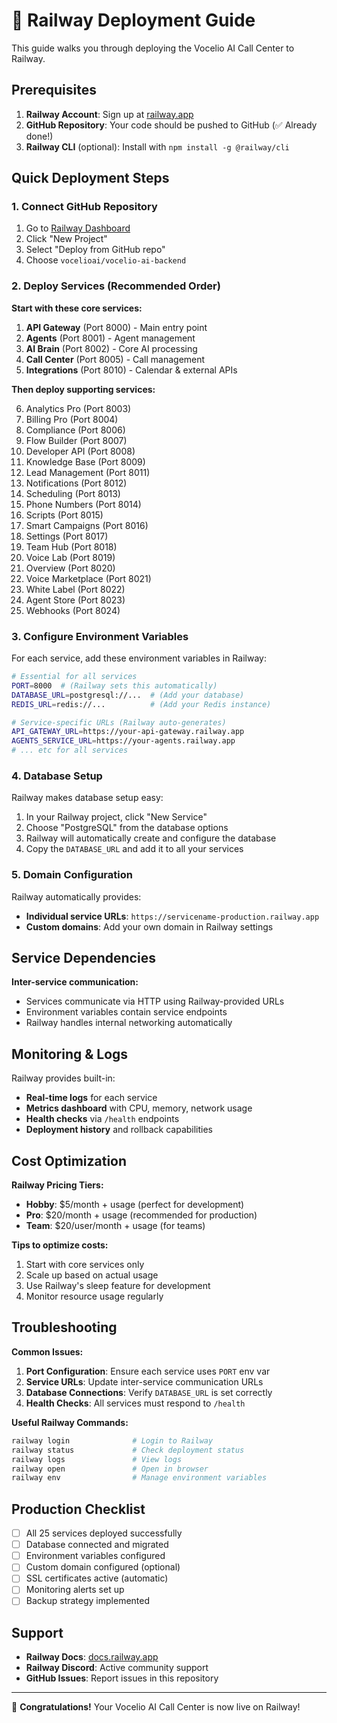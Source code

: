 # 🚂 Railway Deployment Guide

This guide walks you through deploying the Vocelio AI Call Center to Railway.

## Prerequisites

1. **Railway Account**: Sign up at [railway.app](https://railway.app)
2. **GitHub Repository**: Your code should be pushed to GitHub (✅ Already done!)
3. **Railway CLI** (optional): Install with `npm install -g @railway/cli`

## Quick Deployment Steps

### 1. Connect GitHub Repository

1. Go to [Railway Dashboard](https://railway.app/dashboard)
2. Click "New Project"
3. Select "Deploy from GitHub repo"
4. Choose `vocelioai/vocelio-ai-backend`

### 2. Deploy Services (Recommended Order)

**Start with these core services:**

1. **API Gateway** (Port 8000) - Main entry point
2. **Agents** (Port 8001) - Agent management
3. **AI Brain** (Port 8002) - Core AI processing
4. **Call Center** (Port 8005) - Call management
5. **Integrations** (Port 8010) - Calendar & external APIs

**Then deploy supporting services:**

6. Analytics Pro (Port 8003)
7. Billing Pro (Port 8004)
8. Compliance (Port 8006)
9. Flow Builder (Port 8007)
10. Developer API (Port 8008)
11. Knowledge Base (Port 8009)
12. Lead Management (Port 8011)
13. Notifications (Port 8012)
14. Scheduling (Port 8013)
15. Phone Numbers (Port 8014)
16. Scripts (Port 8015)
17. Smart Campaigns (Port 8016)
18. Settings (Port 8017)
19. Team Hub (Port 8018)
20. Voice Lab (Port 8019)
21. Overview (Port 8020)
22. Voice Marketplace (Port 8021)
23. White Label (Port 8022)
24. Agent Store (Port 8023)
25. Webhooks (Port 8024)

### 3. Configure Environment Variables

For each service, add these environment variables in Railway:

```bash
# Essential for all services
PORT=8000  # (Railway sets this automatically)
DATABASE_URL=postgresql://...  # (Add your database)
REDIS_URL=redis://...          # (Add your Redis instance)

# Service-specific URLs (Railway auto-generates)
API_GATEWAY_URL=https://your-api-gateway.railway.app
AGENTS_SERVICE_URL=https://your-agents.railway.app
# ... etc for all services
```

### 4. Database Setup

Railway makes database setup easy:

1. In your Railway project, click "New Service"
2. Choose "PostgreSQL" from the database options
3. Railway will automatically create and configure the database
4. Copy the `DATABASE_URL` and add it to all your services

### 5. Domain Configuration

Railway automatically provides:
- **Individual service URLs**: `https://servicename-production.railway.app`
- **Custom domains**: Add your own domain in Railway settings

## Service Dependencies

**Inter-service communication:**
- Services communicate via HTTP using Railway-provided URLs
- Environment variables contain service endpoints
- Railway handles internal networking automatically

## Monitoring & Logs

Railway provides built-in:
- **Real-time logs** for each service
- **Metrics dashboard** with CPU, memory, network usage
- **Health checks** via `/health` endpoints
- **Deployment history** and rollback capabilities

## Cost Optimization

**Railway Pricing Tiers:**
- **Hobby**: $5/month + usage (perfect for development)
- **Pro**: $20/month + usage (recommended for production)
- **Team**: $20/user/month + usage (for teams)

**Tips to optimize costs:**
1. Start with core services only
2. Scale up based on actual usage
3. Use Railway's sleep feature for development
4. Monitor resource usage regularly

## Troubleshooting

**Common Issues:**

1. **Port Configuration**: Ensure each service uses `PORT` env var
2. **Service URLs**: Update inter-service communication URLs
3. **Database Connections**: Verify `DATABASE_URL` is set correctly
4. **Health Checks**: All services must respond to `/health`

**Useful Railway Commands:**
```bash
railway login              # Login to Railway
railway status             # Check deployment status
railway logs               # View logs
railway open               # Open in browser
railway env                # Manage environment variables
```

## Production Checklist

- [ ] All 25 services deployed successfully
- [ ] Database connected and migrated
- [ ] Environment variables configured
- [ ] Custom domain configured (optional)
- [ ] SSL certificates active (automatic)
- [ ] Monitoring alerts set up
- [ ] Backup strategy implemented

## Support

- **Railway Docs**: [docs.railway.app](https://docs.railway.app)
- **Railway Discord**: Active community support
- **GitHub Issues**: Report issues in this repository

---

🎉 **Congratulations!** Your Vocelio AI Call Center is now live on Railway!

